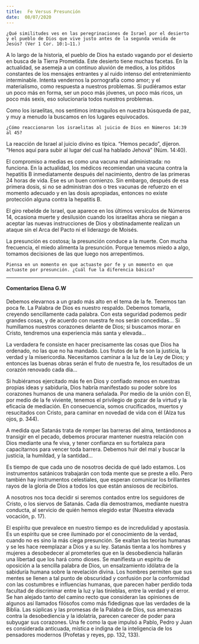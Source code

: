 ```yaml
---
title:  Fe Versus Presunción
date:  08/07/2020
---
```


`¿Qué similitudes ves en las peregrinaciones de Israel por el desierto y el pueblo de Dios que vive justo antes de la segunda venida de Jesús? (Ver 1 Cor. 10:1–11.)`

A lo largo de la historia, el pueblo de Dios ha estado vagando por el desierto en busca de la Tierra Prometida. Este desierto tiene muchas facetas. En la actualidad, se asemeja a un continuo aluvión de medios, a los pitidos constantes de los mensajes entrantes y al ruido intenso del entretenimiento interminable. Intenta vendernos la pornografía como amor; y el materialismo, como respuesta a nuestros problemas. Si pudiéramos estar un poco más en forma, ser un poco más jóvenes, un poco más ricos, un poco más sexis, eso solucionaría todos nuestros problemas.

Como los israelitas, nos sentimos intranquilos en nuestra búsqueda de paz, y muy a menudo la buscamos en los lugares equivocados.

`¿Cómo reaccionaron los israelitas al juicio de Dios en Números 14:39 al 45?`

La reacción de Israel al juicio divino es típica. “Hemos pecado”, dijeron. “Henos aquí para subir al lugar del cual ha hablado Jehová” (Núm. 14:40).

El compromiso a medias es como una vacuna mal administrada: no funciona. En la actualidad, los médicos recomiendan una vacuna contra la hepatitis B inmediatamente después del nacimiento, dentro de las primeras 24 horas de vida. Ese es un buen comienzo. Sin embargo, después de esa primera dosis, si no se administran dos o tres vacunas de refuerzo en el momento adecuado y en las dosis apropiadas, entonces no existe protección alguna contra la hepatitis B.

El giro rebelde de Israel, que aparece en los últimos versículos de Números 14, ocasiona muerte y desilusión cuando los israelitas ahora se niegan a aceptar las nuevas instrucciones de Dios y obstinadamente realizan un ataque sin el Arca del Pacto ni el liderazgo de Moisés.

La presunción es costosa; la presunción conduce a la muerte. Con mucha frecuencia, el miedo alimenta la presunción. Porque tenemos miedo a algo, tomamos decisiones de las que luego nos arrepentimos.

`Piensa en un momento en que actuaste por fe y un momento en que actuaste por presunción. ¿Cuál fue la diferencia básica?`

---

#### Comentarios Elena G.W

Debemos elevarnos a un grado más alto en el tema de la fe. Tenemos tan poca fe. La Palabra de Dios es nuestro respaldo. Debemos tomarla, creyendo sencillamente cada palabra. Con esta seguridad podemos pedir grandes cosas, y de acuerdo con nuestra fe nos serán concedidas… Si humillamos nuestros corazones delante de Dios; si buscamos morar en Cristo, tendremos una experiencia más santa y elevada…

La verdadera fe consiste en hacer precisamente las cosas que Dios ha ordenado, no las que no ha mandado. Los frutos de la fe son la justicia, la verdad y la misericordia. Necesitamos caminar a la luz de la Ley de Dios; y entonces las buenas obras serán el fruto de nuestra fe, los resultados de un corazón renovado cada día…

Si hubiéramos ejercitado más fe en Dios y confiado menos en nuestras propias ideas y sabiduría, Dios habría manifestado su poder sobre los corazones humanos de una manera señalada. Por medio de la unión con El, por medio de la fe viviente, tenemos el privilegio de gozar de la virtud y la eficacia de mediación. En consecuencia, somos crucificados, muertos y resucitados con Cristo, para caminar en novedad de vida con él (Alza tus ojos, p. 344).

A medida que Satanás trata de romper las barreras del alma, tentándonos a transigir en el pecado, debemos procurar mantener nuestra relación con Dios mediante una fe viva, y tener confianza en su fortaleza para capacitarnos para vencer toda barrera. Debemos huir del mal y buscar la justicia, la humildad, y la santidad…

Es tiempo de que cada uno de nosotros decida de qué lado estamos. Los instrumentos satánicos trabajarán con toda mente que se preste a ello. Pero también hay instrumentos celestiales, que esperan comunicar los brillantes rayos de la gloria de Dios a todos los que están ansiosos de recibirlos.

A nosotros nos toca decidir si seremos contados entre los seguidores de Cristo, o los siervos de Satanás. Cada día demostramos, mediante nuestra conducta, al servicio de quién hemos elegido estar (Nuestra elevada vocación, p. 17).

El espíritu que prevalece en nuestro tiempo es de incredulidad y apostasía. Es un espíritu que se cree iluminado por el conocimiento de la verdad, cuando no es sino la más ciega presunción. Se exaltan las teorías humanas y se les hace reemplazar a Dios y a su ley. Satanás tienta a los hombres y mujeres a desobedecer al prometerles que en la desobediencia hallarán una libertad que los hará como dioses. Se manifiesta un espíritu de oposición a la sencilla palabra de Dios, un ensalzamiento idólatra de la sabiduría humana sobre la revelación divina. Los hombres permiten que sus mentes se llenen a tal punto de obscuridad y confusión por la conformidad con las costumbres e influencias humanas, que parecen haber perdido toda facultad de discriminar entre la luz y las tinieblas, entre la verdad y el error. Se han alejado tanto del camino recto que consideran las opiniones de algunos así llamados filósofos como más fidedignas que las verdades de la Biblia. Las súplicas y las promesas de la Palabra de Dios, sus amenazas contra la desobediencia y la idolatría, parecen carecer de poder para subyugar sus corazones. Una fe como la que impulsó a Pablo, Pedro y Juan es considerada anticuada, mística e indigna de la inteligencia de los pensadores modernos (Profetas y reyes, pp. 132, 133).